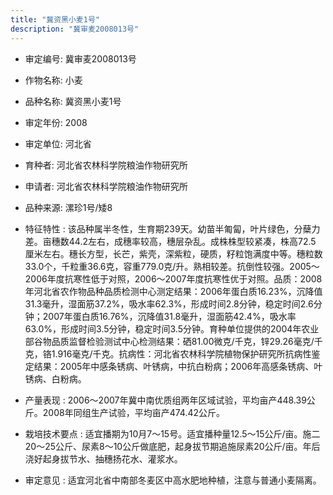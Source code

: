 ```yaml
---
title: "冀资黑小麦1号"
description: "冀审麦2008013号"
---
```

* 审定编号:  冀审麦2008013号

*  作物名称:  小麦

*  品种名称:  冀资黑小麦1号

*  审定年份:  2008

*  审定单位:  河北省

* 育种者:  河北省农林科学院粮油作物研究所

*  申请者:  河北省农林科学院粮油作物研究所

*  品种来源:  漯珍1号/矮8

*  特征特性 : 
该品种属半冬性，生育期239天。幼苗半匍匐，叶片绿色，分蘖力差。亩穗数44.2左右，成穗率较高，穗层杂乱。成株株型较紧凑，株高72.5 厘米左右。穗长方型，长芒，紫壳，深紫粒，硬质，籽粒饱满度中等。穗粒数33.0个，千粒重36.6克，容重779.0克/升。熟相较差。抗倒性较强。2005～2006年度抗寒性低于对照，2006～2007年度抗寒性优于对照。品质：2008年河北省农作物品种品质检测中心测定结果：2006年蛋白质16.23%，沉降值31.3毫升，湿面筋37.2%，吸水率62.3%，形成时间2.8分钟，稳定时间2.6分钟；2007年蛋白质16.76%，沉降值31.8毫升，湿面筋42.4%，吸水率63.0%，形成时间3.5分钟，稳定时间3.5分钟。育种单位提供的2004年农业部谷物品质监督检验测试中心检测结果：硒81.00微克/千克，锌29.26毫克/千克，铬1.916毫克/千克。抗病性：河北省农林科学院植物保护研究所抗病性鉴定结果：2005年中感条锈病、叶锈病，中抗白粉病；2006年高感条锈病、叶锈病、白粉病。
 
*  产量表现 : 
2006～2007年冀中南优质组两年区域试验，平均亩产448.39公斤。2008年同组生产试验，平均亩产474.42公斤。

*  栽培技术要点 : 
适宜播期为10月7～15号。适宜播种量12.5～15公斤/亩。施二20～25公斤、尿素8～10公斤做底肥，起身拔节期追施尿素20公斤/亩。年后浇好起身拔节水、抽穗扬花水、灌浆水。

*  审定意见 : 
适宜河北省中南部冬麦区中高水肥地种植，注意与普通小麦隔离。
